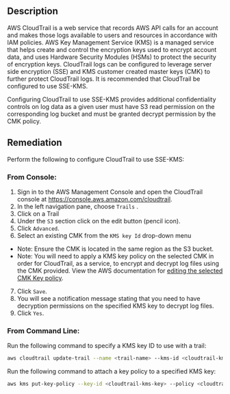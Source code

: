 ## Description

AWS CloudTrail is a web service that records AWS API calls for an account and makes those logs available to users and resources in accordance with IAM policies. AWS Key Management Service (KMS) is a managed service that helps create and control the encryption keys used to encrypt account data, and uses Hardware Security Modules (HSMs) to protect the security of encryption keys. CloudTrail logs can be configured to leverage server side encryption (SSE) and KMS customer created master keys (CMK) to further protect CloudTrail logs. It is recommended that CloudTrail be configured to use SSE-KMS.

Configuring CloudTrail to use SSE-KMS provides additional confidentiality controls on log data as a given user must have S3 read permission on the corresponding log bucket and must be granted decrypt permission by the CMK policy.

## Remediation

Perform the following to configure CloudTrail to use SSE-KMS:

### From Console:

1. Sign in to the AWS Management Console and open the CloudTrail console at https://console.aws.amazon.com/cloudtrail.
2. In the left navigation pane, choose `Trails` .
3. Click on a Trail
4. Under the `S3` section click on the edit button (pencil icon).
5. Click `Advanced`.
6. Select an existing CMK from the `KMS key Id` drop-down menu
- Note: Ensure the CMK is located in the same region as the S3 bucket.
- Note: You will need to apply a KMS key policy on the selected CMK in order for CloudTrail, as a service, to encrypt and decrypt log files using the CMK provided. View the AWS documentation for [editing the selected CMK Key policy](https://docs.aws.amazon.com/awscloudtrail/latest/userguide/create-kms-key-policy-for-cloudtrail.html).
7. Click `Save`.
8. You will see a notification message stating that you need to have decryption permissions on the specified KMS key to decrypt log files.
9. Click `Yes`.

### From Command Line:

Run the following command to specify a KMS key ID to use with a trail:

```bash
aws cloudtrail update-trail --name <trail-name> --kms-id <cloudtrail-kms-key>
```

Run the following command to attach a key policy to a specified KMS key:

```bash
aws kms put-key-policy --key-id <cloudtrail-kms-key> --policy <cloudtrail-kms-key-policy>
```